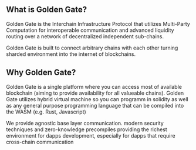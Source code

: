 ## What is Golden Gate?

Golden Gate is the Interchain Infrastructure Protocol that utilizes Multi-Party Computation for interoperable communication and advanced liquidity routing over a network of decentralized independent sub-chains.

Golden Gate is built to connect arbitrary chains with each other turning sharded environment into the internet of blockchains.

## Why Golden Gate?

Golden Gate is a single platform where you can access most of available blockchain (aiming to provide availability for all valueable chains). Golden Gate utilizes hybrid virtual machine so you can programm in solidity as well as any general purpose programming language that can be compiled into the WASM (e.g. Rust, Javascript)

We provide agnostic base layer communication. modern security techniques and zero-knowledge precompiles providing the richest environment for dapps development, especially for dapps that require cross-chain communication



